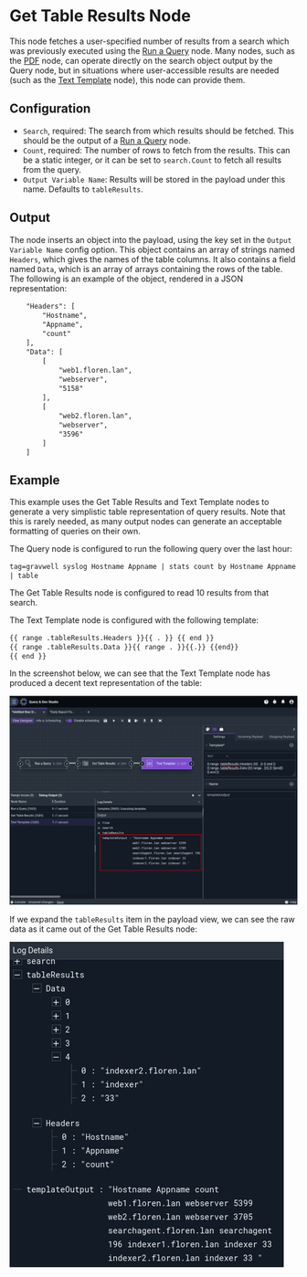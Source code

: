 # Get Table Results Node

This node fetches a user-specified number of results from a search which was previously executed using the [Run a Query](runquery.md) node. Many nodes, such as the [PDF](pdf.md) node, can operate directly on the search object output by the Query node, but in situations where user-accessible results are needed (such as the [Text Template](template.md) node), this node can provide them.

## Configuration

* `Search`, required: The search from which results should be fetched. This should be the output of a [Run a Query](runquery.md) node.
* `Count`, required: The number of rows to fetch from the results. This can be a static integer, or it can be set to `search.Count` to fetch all results from the query.
* `Output Variable Name`: Results will be stored in the payload under this name. Defaults to `tableResults`.

## Output

The node inserts an object into the payload, using the key set in the `Output Variable Name` config option. This object contains an array of strings named `Headers`, which gives the names of the table columns. It also contains a field named `Data`, which is an array of arrays containing the rows of the table. The following is an example of the object, rendered in a JSON representation:

		"Headers": [
			"Hostname",
			"Appname",
			"count"
		],
		"Data": [
			[
				"web1.floren.lan",
				"webserver",
				"5158"
			],
			[
				"web2.floren.lan",
				"webserver",
				"3596"
			]
		]

## Example

This example uses the Get Table Results and Text Template nodes to generate a very simplistic table representation of query results. Note that this is rarely needed, as many output nodes can generate an acceptable formatting of queries on their own.

The Query node is configured to run the following query over the last hour:

	tag=gravwell syslog Hostname Appname | stats count by Hostname Appname | table

The Get Table Results node is configured to read 10 results from that search.

The Text Template node is configured with the following template:

```
{{ range .tableResults.Headers }}{{ . }} {{ end }}
{{ range .tableResults.Data }}{{ range . }}{{.}} {{end}}
{{ end }}
```

In the screenshot below, we can see that the Text Template node has produced a decent text representation of the table:

![](gettableresults-example.png)

If we expand the `tableResults` item in the payload view, we can see the raw data as it came out of the Get Table Results node:

![](gettableresults-raw.png)